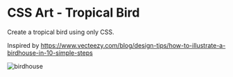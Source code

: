 # CSS Art - Tropical Bird

Create a tropical bird using only CSS.

Inspired by https://www.vecteezy.com/blog/design-tips/how-to-illustrate-a-birdhouse-in-10-simple-steps


![birdhouse](https://user-images.githubusercontent.com/6689087/154541856-06b0c369-7a60-4b17-bf5b-c0657d70c6cd.png)
